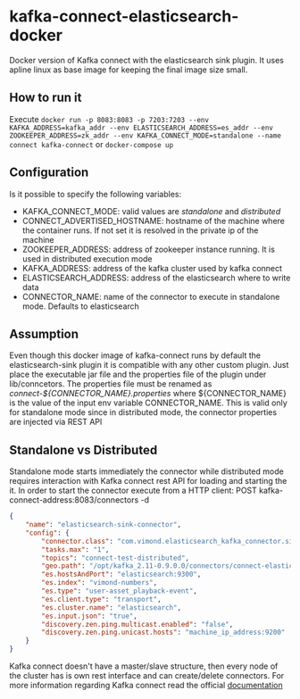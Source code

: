 # kafka-connect-elasticsearch-docker
Docker version of Kafka connect with the elasticsearch sink plugin. It uses apline linux as base image for keeping the final image size small.

## How to run it
Execute <code>docker run -p 8083:8083 -p 7203:7203 --env KAFKA_ADDRESS=kafka_addr --env ELASTICSEARCH_ADDRESS=es_addr --env ZOOKEEPER_ADDRESS=zk_addr --env KAFKA_CONNECT_MODE=standalone --name connect kafka-connect</code>
or <code>docker-compose up</code>
## Configuration
Is it possible to specify the following variables:
<ul>
  <li>KAFKA_CONNECT_MODE: valid values are <i>standalone</i> and <i>distributed</i></li>
  <li>CONNECT_ADVERTISED_HOSTNAME: hostname of the machine where the container runs. If not set it is resolved in the private ip of the machine</li>
  <li>ZOOKEEPER_ADDRESS: address of zookeeper instance running. It is used in distributed execution mode</li>
  <li>KAFKA_ADDRESS: address of the kafka cluster used by kafka connect</li>
  <li>ELASTICSEARCH_ADDRESS: address of the elasticsearch where to write data</li>
  <li>CONNECTOR_NAME: name of the connector to execute in standalone mode. Defaults to elasticsearch</li>
</ul>

## Assumption
Even though this docker image of kafka-connect runs by default the elasticsearch-sink plugin it is compatible with any other custom plugin. Just place the executable jar file and the properties file of the plugin under lib/conncetors.
The properties file must be renamed as <i>connect-${CONNECTOR_NAME}.properties</i> where ${CONNECTOR_NAME} is the value of the input env variable CONNECTOR_NAME. This is valid only for standalone mode since in distributed mode, the connector properties are injected via REST API
## Standalone vs Distributed
Standalone mode starts immediately the connector while distributed mode requires interaction with Kafka connect rest API for loading and starting the it.
In order to start the connector execute from a HTTP client:
POST kafka-connect-address:8083/connectors -d 
```json
{
    "name": "elasticsearch-sink-connector",
    "config": {
        "connector.class": "com.vimond.elasticsearch_kafka_connector.sink.ElastcisearchSinkConnector",
        "tasks.max": "1",
        "topics": "connect-test-distributed",
        "geo.path": "/opt/kafka_2.11-0.9.0.0/connectors/connect-elasticsearch/maxmind",
        "es.hostsAndPort": "elasticsearch:9300",
        "es.index": "vimond-numbers",
        "es.type": "user-asset_playback-event",
        "es.client.type": "transport",
        "es.cluster.name": "elasticsearch",
        "es.input.json": "true",
        "discovery.zen.ping.multicast.enabled": "false",
        "discovery.zen.ping.unicast.hosts": "machine_ip_address:9200"
    }
}
```
Kafka connect doesn't have a master/slave structure, then every node of the cluster has is own rest interface and can create/delete connectors.
For more information regarding Kafka connect read the official <a href="http://docs.confluent.io/2.0.0/connect/index.html">documentation</a>
